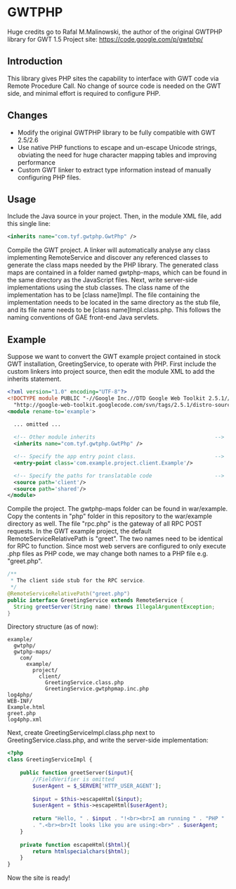 GWTPHP
======

Huge credits go to Rafal M.Malinowski, the author of the original GWTPHP library for GWT 1.5
Project site: https://code.google.com/p/gwtphp/

## Introduction ##
This library gives PHP sites the capability to interface with GWT code via Remote Procedure Call. No change of source code is needed on the GWT side, and minimal effort is required to configure PHP.

## Changes ##
* Modify the original GWTPHP library to be fully compatible with GWT 2.5/2.6
* Use native PHP functions to escape and un-escape Unicode strings, obviating the need for huge character mapping tables and improving performance
* Custom GWT linker to extract type information instead of manually configuring PHP files.

## Usage ##
Include the Java source in your project. Then, in the module XML file, add this single line:
```XML
<inherits name="com.tyf.gwtphp.GwtPhp" />
```
Compile the GWT project. A linker will automatically analyse any class implementing RemoteService and discover any referenced classes to generate the class maps needed by the PHP library.
The generated class maps are contained in a folder named gwtphp-maps, which can be found in the same directory as the JavaScript files.
Next, write server-side implementations using the stub classes. The class name of the implementation has to be [class name]Impl. The file containing the implementation needs to be located in the same directory as the stub file, and its file name needs to be [class name]Impl.class.php. This follows the naming conventions of GAE front-end Java servlets.

## Example ##
Suppose we want to convert the GWT example project contained in stock GWT installation, GreetingService, to operate with PHP.
First include the custom linkers into project source, then edit the module XML to add the inherits statement.
```XML
<?xml version="1.0" encoding="UTF-8"?>
<!DOCTYPE module PUBLIC "-//Google Inc.//DTD Google Web Toolkit 2.5.1//EN"
  "http://google-web-toolkit.googlecode.com/svn/tags/2.5.1/distro-source/core/src/gwt-module.dtd">
<module rename-to='example'>

  ... omitted ...
  
  <!-- Other module inherits                                      -->
  <inherits name="com.tyf.gwtphp.GwtPhp" />

  <!-- Specify the app entry point class.                         -->
  <entry-point class='com.example.project.client.Example'/>

  <!-- Specify the paths for translatable code                    -->
  <source path='client'/>
  <source path='shared'/>
</module>
```
Compile the project. The gwtphp-maps folder can be found in war/example. Copy the contents in "php" folder in this repository to the war/example directory as well.
The file "rpc.php" is the gateway of all RPC POST requests. In the GWT example project, the default RemoteServiceRelativePath is "greet". The two names need to be identical for RPC to function. Since most web servers are configured to only execute .php files as PHP code, we may change both names to a PHP file e.g. "greet.php".
```Java
/**
 * The client side stub for the RPC service.
 */
@RemoteServiceRelativePath("greet.php")
public interface GreetingService extends RemoteService {
  String greetServer(String name) throws IllegalArgumentException;
}
```

Directory structure (as of now):
```
example/
  gwtphp/
  gwtphp-maps/
    com/
      example/
        project/
          client/
            GreetingService.class.php
            GreetingService.gwtphpmap.inc.php
log4php/
WEB-INF/
Example.html
greet.php
log4php.xml
```
Next, create GreetingServiceImpl.class.php next to GreetingService.class.php, and write the server-side implementation:
```PHP
<?php
class GreetingServiceImpl {
	
	public function greetServer($input){
		//FieldVerifier is omitted
		$userAgent = $_SERVER['HTTP_USER_AGENT'];
		
		$input = $this->escapeHtml($input);
		$userAgent = $this->escapeHtml($userAgent);
		
		return "Hello, " . $input . "!<br><br>I am running " . "PHP " . phpversion()
        . ".<br><br>It looks like you are using:<br>" . $userAgent;
	}
	
	private function escapeHtml($html){
		return htmlspecialchars($html);
	}
}
```
Now the site is ready!